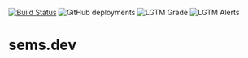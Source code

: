 [![Build Status](https://travis-ci.org/sems/sems.dev.svg?branch=master)](https://travis-ci.org/sems/sems.dev)
![GitHub deployments](https://img.shields.io/github/deployments/sems/sems.dev/github-pages?label=deployment)
![LGTM Grade](https://img.shields.io/lgtm/grade/javascript/github/sems/sems.dev)
![LGTM Alerts](https://img.shields.io/lgtm/alerts/github/sems/sems.dev)
# sems.dev
